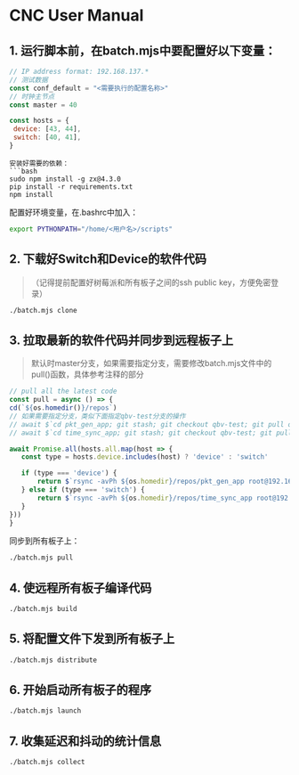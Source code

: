 # CNC User Manual

## 1. 运行脚本前，在batch.mjs中要配置好以下变量：

```javascript
// IP address format: 192.168.137.*
// 测试数据
const conf_default = "<需要执行的配置名称>"
// 时钟主节点
const master = 40

const hosts = {
 device: [43, 44],
 switch: [40, 41],
}
```

```
安装好需要的依赖：
```bash
sudo npm install -g zx@4.3.0
pip install -r requirements.txt
npm install
```

配置好环境变量，在.bashrc中加入：

```bash
export PYTHONPATH="/home/<用户名>/scripts"
```

## 2. 下载好Switch和Device的软件代码

>  （记得提前配置好树莓派和所有板子之间的ssh public key，方便免密登录）

```bash
./batch.mjs clone
```

## 3. 拉取最新的软件代码并同步到远程板子上

> 默认时master分支，如果需要指定分支，需要修改batch.mjs文件中的pull()函数，具体参考注释的部分

```javascript
// pull all the latest code
const pull = async () => {
cd(`${os.homedir()}/repos`)
// 如果需要指定分支，类似下面指定qbv-test分支的操作
// await $`cd pkt_gen_app; git stash; git checkout qbv-test; git pull origin qbv-test; cd ..`
// await $`cd time_sync_app; git stash; git checkout qbv-test; git pull origin qbv-test; cd ..`

await Promise.all(hosts.all.map(host => {
   const type = hosts.device.includes(host) ? 'device' : 'switch'

   if (type === 'device') {
       return $`rsync -avPh ${os.homedir}/repos/pkt_gen_app root@192.168.137.${host}:~/`
   } else if (type === 'switch') {
       return $`rsync -avPh ${os.homedir}/repos/time_sync_app root@192.168.137.${host}:~/;`
   }
}))
}
```

同步到所有板子上：

```bash
./batch.mjs pull
```

## 4. 使远程所有板子编译代码

```bash
./batch.mjs build
```

## 5. 将配置文件下发到所有板子上

```bash
./batch.mjs distribute
```

## 6. 开始启动所有板子的程序

```bash
./batch.mjs launch
```

## 7. 收集延迟和抖动的统计信息

```bash
./batch.mjs collect
```
